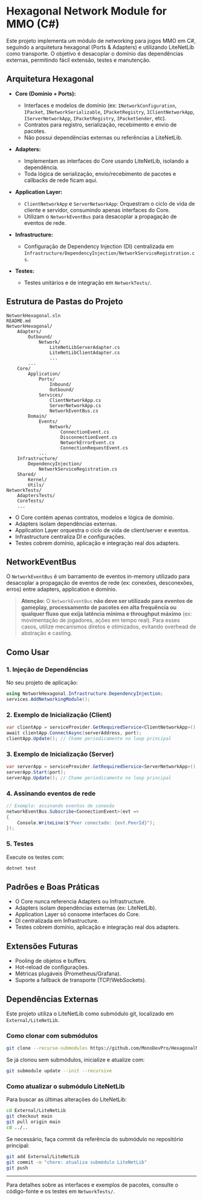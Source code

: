 # Hexagonal Network Module for MMO (C#)

Este projeto implementa um módulo de networking para jogos MMO em C#, seguindo a arquitetura hexagonal (Ports & Adapters) e utilizando LiteNetLib como transporte. O objetivo é desacoplar o domínio das dependências externas, permitindo fácil extensão, testes e manutenção.

## Arquitetura Hexagonal

- **Core (Domínio + Ports):**
  - Interfaces e modelos de domínio (ex: `INetworkConfiguration`, `IPacket`, `INetworkSerializable`, `IPacketRegistry`, `IClientNetworkApp`, `IServerNetworkApp`,
  `IPacketRegistry`, `IPacketSender`, etc).
  - Contratos para registro, serialização, recebimento e envio de pacotes.
  - Não possui dependências externas ou referências a LiteNetLib.

- **Adapters:**
  - Implementam as interfaces do Core usando LiteNetLib, isolando a dependência.
  - Toda lógica de serialização, envio/recebimento de pacotes e callbacks de rede ficam aqui.

- **Application Layer:**
  - `ClientNetworkApp` e `ServerNetworkApp`: Orquestram o ciclo de vida de cliente e servidor, consumindo apenas interfaces do Core.
  - Utilizam o `NetworkEventBus` para desacoplar a propagação de eventos de rede.

- **Infrastructure:**
  - Configuração de Dependency Injection (DI) centralizada em `Infrastructure/DependencyInjection/NetworkServiceRegistration.cs`.

- **Testes:**
  - Testes unitários e de integração em `NetworkTests/`.

## Estrutura de Pastas do Projeto

```
NetworkHexagonal.sln
README.md
NetworkHexagonal/
    Adapters/
        Outbound/
            Network/
                LiteNetLibServerAdapter.cs
                LiteNetLibClientAdapter.cs
                ...
        ...
    Core/
        Application/
            Ports/
                Inbound/
                Outbound/
            Services/
                ClientNetworkApp.cs
                ServerNetworkApp.cs
                NetworkEventBus.cs
        Domain/
            Events/
                Network/
                    ConnectionEvent.cs
                    DisconnectionEvent.cs
                    NetworkErrorEvent.cs
                    ConnectionRequestEvent.cs
            ...
    Infrastructure/
        DependencyInjection/
            NetworkServiceRegistration.cs
    Shared/
        Kernel/
        Utils/
NetworkTests/
    AdaptersTests/
    CoreTests/
    ...
```

- O Core contém apenas contratos, modelos e lógica de domínio.
- Adapters isolam dependências externas.
- Application Layer orquestra o ciclo de vida de client/server e eventos.
- Infrastructure centraliza DI e configurações.
- Testes cobrem domínio, aplicação e integração real dos adapters.

## NetworkEventBus

O `NetworkEventBus` é um barramento de eventos in-memory utilizado para desacoplar a propagação de eventos de rede (ex: conexões, desconexões, erros) entre adapters, application e domínio.

> **Atenção:**
> O `NetworkEventBus` **não deve ser utilizado para eventos de gameplay, processamento de pacotes em alta frequência ou qualquer fluxo que exija latência mínima e throughput máximo** (ex: movimentação de jogadores, ações em tempo real). Para esses casos, utilize mecanismos diretos e otimizados, evitando overhead de abstração e casting.

## Como Usar

### 1. Injeção de Dependências

No seu projeto de aplicação:

```csharp
using NetworkHexagonal.Infrastructure.DependencyInjection;
services.AddNetworkingModule();
```

### 2. Exemplo de Inicialização (Client)

```csharp
var clientApp = serviceProvider.GetRequiredService<ClientNetworkApp>();
await clientApp.ConnectAsync(serverAddress, port);
clientApp.Update(); // Chame periodicamente no loop principal
```

### 3. Exemplo de Inicialização (Server)

```csharp
var serverApp = serviceProvider.GetRequiredService<ServerNetworkApp>();
serverApp.Start(port);
serverApp.Update(); // Chame periodicamente no loop principal
```

### 4. Assinando eventos de rede

```csharp
// Exemplo: assinando eventos de conexão
networkEventBus.Subscribe<ConnectionEvent>(evt =>
{
    Console.WriteLine($"Peer conectado: {evt.PeerId}");
});
```

### 5. Testes

Execute os testes com:

```sh
dotnet test
```

## Padrões e Boas Práticas

- O Core nunca referencia Adapters ou Infrastructure.
- Adapters isolam dependências externas (ex: LiteNetLib).
- Application Layer só consome interfaces do Core.
- DI centralizada em Infrastructure.
- Testes cobrem domínio, aplicação e integração real dos adapters.

## Extensões Futuras

- Pooling de objetos e buffers.
- Hot-reload de configurações.
- Métricas plugáveis (Prometheus/Grafana).
- Suporte a fallback de transporte (TCP/WebSockets).

## Dependências Externas

Este projeto utiliza o LiteNetLib como submódulo git, localizado em `External/LiteNetLib`.

### Como clonar com submódulos

```sh
git clone --recurse-submodules https://github.com/MonoDevPro/HexagonalNetwork.git
```

Se já clonou sem submódulos, inicialize e atualize com:

```sh
git submodule update --init --recursive
```

### Como atualizar o submódulo LiteNetLib

Para buscar as últimas alterações do LiteNetLib:

```sh
cd External/LiteNetLib
git checkout main
git pull origin main
cd ../..
```

Se necessário, faça commit da referência do submódulo no repositório principal:

```sh
git add External/LiteNetLib
git commit -m "chore: atualiza submódulo LiteNetLib"
git push
```

---

Para detalhes sobre as interfaces e exemplos de pacotes, consulte o código-fonte e os testes em `NetworkTests/`.
